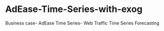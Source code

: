# AdEase-Time-Series-with-exog

Business case- AdEase Time Series- Web Traffic Time Series Forecasting
